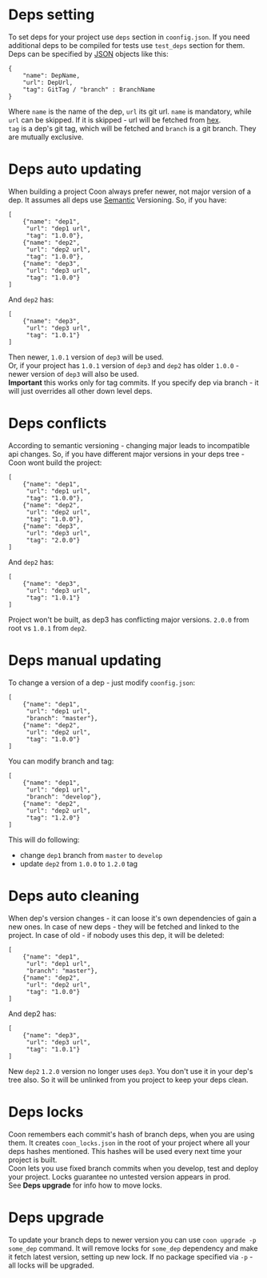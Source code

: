 # Deps setting
To set deps for your project use `deps` section in `coonfig.json`. If you need
additional deps to be compiled for tests use `test_deps` section for them.  
Deps can be specified by [JSON](http://www.json.org/) objects like this:  

    {
        "name": DepName,
        "url": DepUrl,
        "tag": GitTag / "branch" : BranchName
    }
Where `name` is the name of the dep, `url` its git url. `name` is mandatory, while
`url` can be skipped. If it is skipped - url will be fetched from [hex](https://hex.pm/).  
`tag` is a dep's git tag, which will be fetched and `branch` is a git branch. They
 are mutually exclusive.
# Deps auto updating
When building a project Coon always prefer newer, not major version of a dep. It
assumes all deps use [Semantic](http://semver.org/) Versioning. So, if you have:  

    [
        {"name": "dep1",
         "url": "dep1 url",
         "tag": "1.0.0"},
        {"name": "dep2",
         "url": "dep2 url",
         "tag": "1.0.0"},
        {"name": "dep3",
         "url": "dep3 url",
         "tag": "1.0.0"}
    ]
And `dep2` has:
    
    [
        {"name": "dep3",
         "url": "dep3 url",
         "tag": "1.0.1"}
    ]
Then newer, `1.0.1` version of `dep3` will be used.  
Or, if your project has `1.0.1` version of `dep3` and `dep2` has older `1.0.0` - 
newer version of `dep3` will also be used.  
__Important__ this works only for tag commits. If you specify dep via branch - it will
just overrides all other down level deps.
# Deps conflicts
According to semantic versioning - changing major leads to incompatible api changes.
So, if you have different major versions in your deps tree - Coon wont build the 
project:

    [
        {"name": "dep1",
         "url": "dep1 url",
         "tag": "1.0.0"},
        {"name": "dep2",
         "url": "dep2 url",
         "tag": "1.0.0"},
        {"name": "dep3",
         "url": "dep3 url",
         "tag": "2.0.0"}
    ]
And `dep2` has:
    
    [
        {"name": "dep3",
         "url": "dep3 url",
         "tag": "1.0.1"}
    ]
Project won't be built, as dep3 has conflicting major versions. `2.0.0` from root vs
`1.0.1` from `dep2`.
# Deps manual updating
To change a version of a dep - just modify `coonfig.json`:

    [
        {"name": "dep1",
         "url": "dep1 url",
         "branch": "master"},
        {"name": "dep2",
         "url": "dep2 url",
         "tag": "1.0.0"}
    ]
You can modify branch and tag:

    [
        {"name": "dep1",
         "url": "dep1 url",
         "branch": "develop"},
        {"name": "dep2",
         "url": "dep2 url",
         "tag": "1.2.0"}
    ]
This will do following:
* change `dep1` branch from `master` to `develop`
* update `dep2` from `1.0.0` to `1.2.0` tag

# Deps auto cleaning
When dep's version changes - it can loose it's own dependencies of gain a new ones. In 
case of new deps - they will be fetched and linked to the project. In case of old - if
nobody uses this dep, it will be deleted:

    [
        {"name": "dep1",
         "url": "dep1 url",
         "branch": "master"},
        {"name": "dep2",
         "url": "dep2 url",
         "tag": "1.0.0"}
    ]
And dep2 has:
    
    [
        {"name": "dep3",
         "url": "dep3 url",
         "tag": "1.0.1"}
    ]
New `dep2` `1.2.0` version no longer uses `dep3`. You don't use it in your dep's tree also.
So it will be unlinked from you project to keep your deps clean.
    
# Deps locks
Coon remembers each commit's hash of branch deps, when you are using them. It creates
`coon_locks.json` in the root of your project where all your deps hashes mentioned. 
This hashes will be used every next time your project is built.  
Coon lets you use fixed branch commits when you develop, test and deploy your project.
Locks guarantee no untested version appears in prod.  
See __Deps upgrade__ for info how to move locks. 

# Deps upgrade
To update your branch deps to newer version you can use `coon upgrade -p some_dep` 
command. It will remove locks for `some_dep` dependency and make it fetch latest version,
setting up new lock. If no package specified via `-p` - all locks will be upgraded.